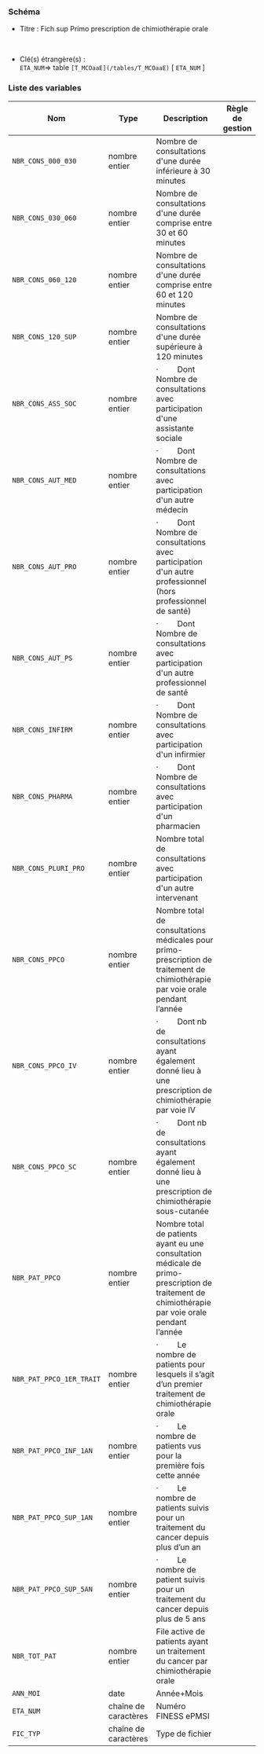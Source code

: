 ### Schéma


- Titre : Fich sup Primo prescription de chimiothérapie orale
<br />



- Clé(s) étrangère(s) : <br />
`ETA_NUM`=> table `[T_MCOaaE](/tables/T_MCOaaE)` [ `ETA_NUM` ]<br />

 
### Liste des variables

Nom | Type | Description | Règle de gestion
-|-|-|-
`NBR_CONS_000_030`| nombre entier |Nombre de consultations d'une durée inférieure à 30 minutes||
`NBR_CONS_030_060`| nombre entier |Nombre de consultations d'une durée comprise entre 30 et 60 minutes||
`NBR_CONS_060_120`| nombre entier |Nombre de consultations d'une durée comprise entre 60 et 120 minutes||
`NBR_CONS_120_SUP`| nombre entier |Nombre de consultations d'une durée supérieure à 120 minutes||
`NBR_CONS_ASS_SOC`| nombre entier |·         Dont Nombre de consultations avec participation d'une assistante sociale||
`NBR_CONS_AUT_MED`| nombre entier |·         Dont Nombre de consultations avec participation d'un autre médecin||
`NBR_CONS_AUT_PRO`| nombre entier |·         Dont Nombre de consultations avec participation d'un autre professionnel (hors professionnel de santé)||
`NBR_CONS_AUT_PS`| nombre entier |·         Dont Nombre de consultations avec participation d'un autre professionnel de santé||
`NBR_CONS_INFIRM`| nombre entier |·         Dont Nombre de consultations avec participation d'un infirmier||
`NBR_CONS_PHARMA`| nombre entier |·         Dont Nombre de consultations avec participation d'un pharmacien||
`NBR_CONS_PLURI_PRO`| nombre entier |Nombre total de consultations avec participation d'un autre intervenant||
`NBR_CONS_PPCO`| nombre entier |Nombre total de consultations médicales pour primo-prescription de traitement de chimiothérapie par voie orale pendant l’année||
`NBR_CONS_PPCO_IV`| nombre entier |·         Dont nb de consultations ayant également donné lieu à une prescription de chimiothérapie par voie IV||
`NBR_CONS_PPCO_SC`| nombre entier |·         Dont nb de consultations ayant également donné lieu à une prescription de chimiothérapie sous-cutanée||
`NBR_PAT_PPCO`| nombre entier |Nombre total de patients ayant eu une consultation médicale de primo-prescription de traitement de chimiothérapie par voie orale pendant l’année||
`NBR_PAT_PPCO_1ER_TRAIT`| nombre entier |·         Le nombre de patients pour lesquels il s’agit d’un premier traitement de chimiothérapie orale||
`NBR_PAT_PPCO_INF_1AN`| nombre entier |·         Le nombre de patients vus pour la première fois cette année||
`NBR_PAT_PPCO_SUP_1AN`| nombre entier |·         Le nombre de patients suivis pour un traitement du cancer depuis plus d’un an||
`NBR_PAT_PPCO_SUP_5AN`| nombre entier |·         Le nombre de patient suivis pour un traitement du cancer depuis plus de 5 ans||
`NBR_TOT_PAT`| nombre entier |File active de patients ayant un traitement du cancer par chimiothérapie orale||
`ANN_MOI`| date |Année+Mois||
`ETA_NUM`| chaîne de caractères |Numéro FINESS ePMSI||
`FIC_TYP`| chaîne de caractères |Type de fichier||